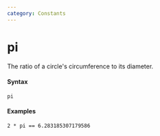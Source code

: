 ```yaml
---
category: Constants
---
```


# pi
The ratio of a circle's circumference to its diameter.

#### Syntax
```
pi
```

#### Examples
```
2 * pi == 6.283185307179586
```
